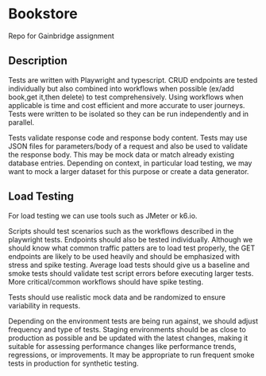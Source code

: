 # Bookstore
Repo for Gainbridge assignment

## Description
Tests are written with Playwright and typescript. CRUD endpoints are tested individually but also combined into workflows when possible (ex/add book,get it,then delete) to test comprehensively. Using workflows when applicable is time and cost efficient and more accurate to user journeys. Tests were written to be isolated so they can be run independently and in parallel. 

Tests validate response code and response body content. Tests may use JSON files for parameters/body of a request and also be used to validate the response body. This may be mock data or match already existing database entries. Depending on context, in particular load testing, we may want to mock a larger dataset for this purpose or create a data generator.

## Load Testing

For load testing we can use tools such as JMeter or k6.io. 

Scripts should test scenarios such as the workflows described in the playwright tests. Endpoints should also be tested individually. Although we should know what common traffic patters are to load test properly, the GET endpoints are likely to be used heavily and should be emphasized with stress and spike testing. Average load tests should give us a baseline and smoke tests should validate test script errors before executing larger tests. More critical/common workflows should have spike testing.

Tests should use realistic mock data and be randomized to ensure variability in requests.

Depending on the environment tests are being run against, we should adjust frequency and type of tests. Staging environments should be as close to production as possible and be updated with the latest changes, making it suitable for assessing performance changes like performance trends, regressions, or improvements. It may be appropriate to run frequent smoke tests in production for synthetic testing. 